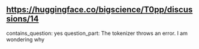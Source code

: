 ## https://huggingface.co/bigscience/T0pp/discussions/14

contains_question: yes
question_part: The tokenizer throws an error. I am wondering why